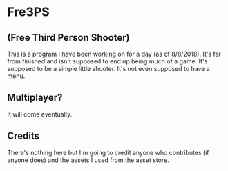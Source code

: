 # Fre3PS
## (Free Third Person Shooter)
This is a program I have been working on for a day (as of 8/8/2018).  It's far from finished and isn't supposed to end up being much of a game.  It's supposed to be a simple little shooter.  It's not even supposed to have a menu.

## Multiplayer?
It will come eventually.

## Credits

There's nothing here but I'm going to credit anyone who contributes (if anyone does) and the assets I used from the asset store.
